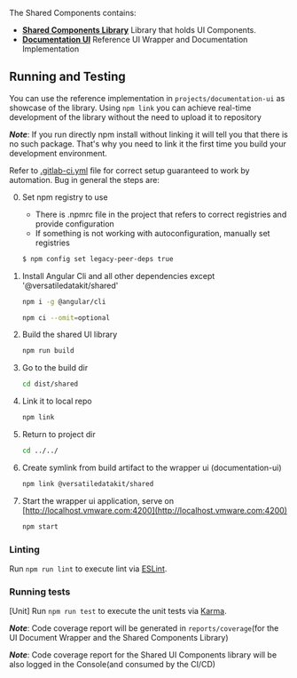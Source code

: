 The Shared Components contains:

* **[Shared Components Library](projects/shared/README.md)** Library that holds UI Components.
* **[Documentation UI](projects/documentation-ui/src)** Reference UI Wrapper and Documentation Implementation


## Running and Testing

You can use the reference implementation in `projects/documentation-ui` as showcase of the library.
Using `npm link` you can achieve real-time development of the library without the need to upload it to repository

_**Note**_: If you run directly npm install without linking it will tell you that there is no such package.
That's why you need to link it the first time you build your development environment.

Refer to [.gitlab-ci.yml](../../.gitlab-ci.yml) file for correct setup guaranteed to work by automation.
Bug in general the steps are:

0. Set npm registry to use
   * There is .npmrc file in the project that refers to correct registries and provide configuration
   * If something is not working with autoconfiguration, manually set registries

   ```bash
   $ npm config set legacy-peer-deps true
   ```
1. Install Angular Cli and all other dependencies except '@versatiledatakit/shared'
   ```bash
   npm i -g @angular/cli
   ```
   ```bash
   npm ci --omit=optional
   ```
2. Build the shared UI library
   ```bash
   npm run build
   ```
3. Go to the build dir
   ```bash
   cd dist/shared
   ```
4. Link it to local repo
   ```bash
   npm link
   ```
5. Return to project dir
   ```bash
   cd ../../
   ```
6. Create symlink from build artifact to the wrapper ui (documentation-ui)
   ```bash
   npm link @versatiledatakit/shared
   ```
7. Start the wrapper ui application, serve on [http://localhost.vmware.com:4200](http://localhost.vmware.com:4200)
   ```bash
   npm start
   ```

### Linting
Run `npm run lint` to execute lint via [ESLint](https://eslint.org/docs/user-guide/getting-started).

### Running tests

[Unit] Run `npm run test` to execute the unit tests via [Karma](https://karma-runner.github.io).

_**Note**_: Code coverage report will be generated in `reports/coverage`(for the UI Document Wrapper and the Shared Components Library)

_**Note**_: Code coverage report for the Shared UI Components library will be also logged in the Console(and consumed by the CI/CD)
